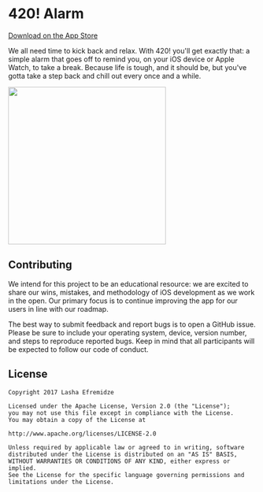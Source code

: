 # 420! Alarm

[Download on the App Store](https://itunes.apple.com/us/app/420/id1194325430?ls=1&mt=8)

We all need time to kick back and relax. With 420! you'll get exactly that: a simple alarm that goes off to remind you, on your iOS device or Apple Watch, to take a break. Because life is tough, and it should be, but you've gotta take a step back and chill out every once and a while.

<img src="https://raw.githubusercontent.com/efremidze/Alarm/master/screenshots/en-US/iPhone7-0-d41d8cd98f00b204e9800998ecf8427e.png" width="320">

## Contributing

We intend for this project to be an educational resource: we are excited to
share our wins, mistakes, and methodology of iOS development as we work
in the open. Our primary focus is to continue improving the app for our users in
line with our roadmap.

The best way to submit feedback and report bugs is to open a GitHub issue.
Please be sure to include your operating system, device, version number, and
steps to reproduce reported bugs. Keep in mind that all participants will be
expected to follow our code of conduct.

## License

```
Copyright 2017 Lasha Efremidze

Licensed under the Apache License, Version 2.0 (the "License");
you may not use this file except in compliance with the License.
You may obtain a copy of the License at

http://www.apache.org/licenses/LICENSE-2.0

Unless required by applicable law or agreed to in writing, software
distributed under the License is distributed on an "AS IS" BASIS,
WITHOUT WARRANTIES OR CONDITIONS OF ANY KIND, either express or implied.
See the License for the specific language governing permissions and
limitations under the License.
```

